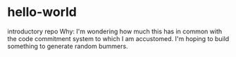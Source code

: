 # hello-world
introductory repo
Why: I'm wondering how much this has in common with the code commitment system to which I am accustomed.
I'm hoping to build something to generate random bummers.
